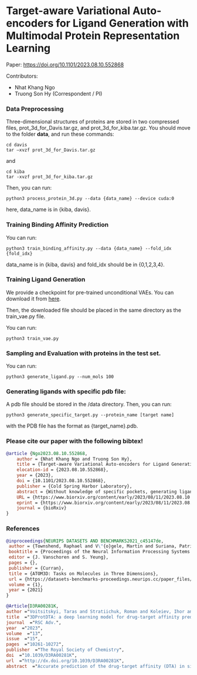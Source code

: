 # Target-aware Variational Auto-encoders for Ligand Generation with Multimodal Protein Representation Learning

Paper:
https://doi.org/10.1101/2023.08.10.552868

Contributors:
* Nhat Khang Ngo
* Truong Son Hy (Correspondent / PI)
  
### Data Preprocessing
Three-dimensional structures of proteins are stored in two compressed files, prot_3d_for_Davis.tar.gz, and prot_3d_for_kiba.tar.gz.
You should move to the folder **data**, and run these commands:
```
cd davis
tar –xvzf prot_3d_for_Davis.tar.gz
```
and 
```
cd kiba
tar -xvzf prot_3d_for_kiba.tar.gz
```
Then, you can run:
```
python3 process_protein_3d.py --data {data_name} --device cuda:0
```
here, data_name is in {kiba, davis}.
### Training Binding Affinity Prediction 
You can run:
```
python3 train_binding_affinity.py --data {data_name} --fold_idx {fold_idx}
```
data_name is in {kiba, davis} and fold_idx should be in {0,1,2,3,4}.

### Training Ligand Generation
We provide a checkpoint for pre-trained unconditional VAEs. You can download it from [here](https://drive.google.com/file/d/1NWtaokYSxmYvt7u2UbdiHfGlD4DeRxVQ/view?usp=sharing). 

Then, the downloaded file should be placed in the same directory as the train_vae.py file.

You can run:
```
python3 train_vae.py
```
### Sampling and Evaluation with proteins in the test set.
You can run:
```
python3 generate_ligand.py --num_mols 100
```

### Generating ligands with specific pdb file:
A pdb file should be stored in the /data directory. Then, you can run:
```
python3 generate_specific_target.py --protein_name [target name]
```
with the PDB file has the format as {target_name}.pdb.

### Please cite our paper with the following bibtex!
```bibtex
@article {Ngo2023.08.10.552868,
	author = {Nhat Khang Ngo and Truong Son Hy},
	title = {Target-aware Variational Auto-encoders for Ligand Generation with Multimodal Protein Representation Learning},
	elocation-id = {2023.08.10.552868},
	year = {2023},
	doi = {10.1101/2023.08.10.552868},
	publisher = {Cold Spring Harbor Laboratory},
	abstract = {Without knowledge of specific pockets, generating ligands based on the global structure of a protein target plays a crucial role in drug discovery as it helps reduce the search space for potential drug-like candidates in the pipeline. However, contemporary methods require optimizing tailored networks for each protein, which is arduous and costly. To address this issue, we introduce TargetVAE, a target-aware variational auto-encoder that generates ligands with high binding affinities to arbitrary protein targets, guided by a novel multimodal deep neural network built based on graph Transformers as the prior for the generative model. This is the first effort to unify different representations of proteins (e.g., sequence of amino-acids, 3D structure) into a single model that we name as Protein Multimodal Network (PMN). Our multimodal architecture learns from the entire protein structures and is able to capture their sequential, topological and geometrical information. We showcase the superiority of our approach by conducting extensive experiments and evaluations, including the assessment of generative model quality, ligand generation for unseen targets, docking score computation, and binding affinity prediction. Empirical results demonstrate the promising performance of our proposed approach. Our software package is publicly available at https://github.com/HySonLab/Ligand_GenerationCompeting Interest StatementThe authors have declared no competing interest.},
	URL = {https://www.biorxiv.org/content/early/2023/08/11/2023.08.10.552868},
	eprint = {https://www.biorxiv.org/content/early/2023/08/11/2023.08.10.552868.full.pdf},
	journal = {bioRxiv}
}
```

### References
```bibtex
@inproceedings{NEURIPS DATASETS AND BENCHMARKS2021_c45147de,
 author = {Townshend, Raphael and V\"{o}gele, Martin and Suriana, Patricia and Derry, Alex and Powers, Alexander and Laloudakis, Yianni and Balachandar, Sidhika and Jing, Bowen and Anderson, Brandon and Eismann, Stephan and Kondor, Risi and Altman, Russ and Dror, Ron},
 booktitle = {Proceedings of the Neural Information Processing Systems Track on Datasets and Benchmarks},
 editor = {J. Vanschoren and S. Yeung},
 pages = {},
 publisher = {Curran},
 title = {ATOM3D: Tasks on Molecules in Three Dimensions},
 url = {https://datasets-benchmarks-proceedings.neurips.cc/paper_files/paper/2021/file/c45147dee729311ef5b5c3003946c48f-Paper-round1.pdf},
 volume = {1},
 year = {2021}
}
```

```bibtex
@Article{D3RA00281K,
author ="Voitsitskyi, Taras and Stratiichuk, Roman and Koleiev, Ihor and Popryho, Leonid and Ostrovsky, Zakhar and Henitsoi, Pavlo and Khropachov, Ivan and Vozniak, Volodymyr and Zhytar, Roman and Nechepurenko, Diana and Yesylevskyy, Semen and Nafiiev, Alan and Starosyla, Serhii",
title  ="3DProtDTA: a deep learning model for drug-target affinity prediction based on residue-level protein graphs",
journal  ="RSC Adv.",
year  ="2023",
volume  ="13",
issue  ="15",
pages  ="10261-10272",
publisher  ="The Royal Society of Chemistry",
doi  ="10.1039/D3RA00281K",
url  ="http://dx.doi.org/10.1039/D3RA00281K",
abstract  ="Accurate prediction of the drug-target affinity (DTA) in silico is of critical importance for modern drug discovery. Computational methods of DTA prediction{,} applied in the early stages of drug development{,} are able to speed it up and cut its cost significantly. A wide range of approaches based on machine learning were recently proposed for DTA assessment. The most promising of them are based on deep learning techniques and graph neural networks to encode molecular structures. The recent breakthrough in protein structure prediction made by AlphaFold made an unprecedented amount of proteins without experimentally defined structures accessible for computational DTA prediction. In this work{,} we propose a new deep learning DTA model 3DProtDTA{,} which utilises AlphaFold structure predictions in conjunction with the graph representation of proteins. The model is superior to its rivals on common benchmarking datasets and has potential for further improvement."}
```
